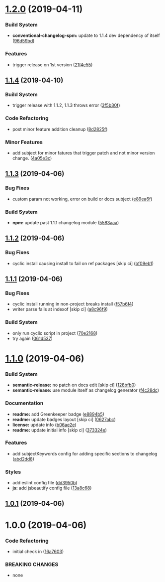 # [1.2.0](https://github.com/spmeesseman/conventional-changelog-spm/compare/v1.1.4...v1.2.0) (2019-04-11)


### Build System

* **conventional-changelog-spm:** update to 1.1.4 dev dependency of itself ([96d59bd](https://github.com/spmeesseman/conventional-changelog-spm/commit/96d59bd))


### Features

* trigger release on 1st version ([21f4e55](https://github.com/spmeesseman/conventional-changelog-spm/commit/21f4e55))

## [1.1.4](https://github.com/spmeesseman/conventional-changelog-spm/compare/v1.1.3...v1.1.4) (2019-04-10)


### Build System

* trigger release with 1.1.2, 1.1.3 throws error ([3f5b30f](https://github.com/spmeesseman/conventional-changelog-spm/commit/3f5b30f))


### Code Refactoring

* post minor feature addition cleanup ([8d2825f](https://github.com/spmeesseman/conventional-changelog-spm/commit/8d2825f))


### Minor Features

* add subject for minor fatures that trigger patch and not minor version change. ([4a05e3c](https://github.com/spmeesseman/conventional-changelog-spm/commit/4a05e3c))

## [1.1.3](https://github.com/spmeesseman/conventional-changelog-spm/compare/v1.1.2...v1.1.3) (2019-04-06)


### Bug Fixes

* custom param not working, error on build or docs subject ([e89ea6f](https://github.com/spmeesseman/conventional-changelog-spm/commit/e89ea6f))


### Build System

* **npm:** update past 1.1.1 changelog module ([5583aaa](https://github.com/spmeesseman/conventional-changelog-spm/commit/5583aaa))

## [1.1.2](https://github.com/spmeesseman/conventional-changelog-spm/compare/v1.1.1...v1.1.2) (2019-04-06)


### Bug Fixes

* cyclic install causing install to fail on ref packages [skip ci] ([bf09eb1](https://github.com/spmeesseman/conventional-changelog-spm/commit/bf09eb1))

## [1.1.1](https://github.com/spmeesseman/conventional-changelog-spm/compare/v1.1.0...v1.1.1) (2019-04-06)


### Bug Fixes

* cyclic install running in non-project breaks install ([f57b6f4](https://github.com/spmeesseman/conventional-changelog-spm/commit/f57b6f4))
* writer parse fails at indexof [skip ci] ([a8c96f9](https://github.com/spmeesseman/conventional-changelog-spm/commit/a8c96f9))


### Build System

* only run cyclic script in project ([70e2168](https://github.com/spmeesseman/conventional-changelog-spm/commit/70e2168))
* try again ([061d537](https://github.com/spmeesseman/conventional-changelog-spm/commit/061d537))

# [1.1.0](https://github.com/spmeesseman/conventional-changelog-spm/compare/v1.0.1...v1.1.0) (2019-04-06)


### Build System

* **semantic-release:** no patch on docs edit [skip ci] ([128bfb0](https://github.com/spmeesseman/conventional-changelog-spm/commit/128bfb0))
* **semantic-release:** use module itself as changelog generator ([f4c28dc](https://github.com/spmeesseman/conventional-changelog-spm/commit/f4c28dc))


### Documentation

* **readme:** add Greenkeeper badge ([e8894b5](https://github.com/spmeesseman/conventional-changelog-spm/commit/e8894b5))
* **readme:** update badges layout [skip ci] ([0627abc](https://github.com/spmeesseman/conventional-changelog-spm/commit/0627abc))
* **license:** update info ([b06ae2e](https://github.com/spmeesseman/conventional-changelog-spm/commit/b06ae2e))
* **readme:** update initial info [skip ci] ([373324e](https://github.com/spmeesseman/conventional-changelog-spm/commit/373324e))


### Features

* add subjectKeywords config for adding specific sections to changelog ([abd2dd8](https://github.com/spmeesseman/conventional-changelog-spm/commit/abd2dd8))


### Styles

* add eslint config file ([dd3950b](https://github.com/spmeesseman/conventional-changelog-spm/commit/dd3950b))
* **js:** add jsbeautify config file ([13a8c68](https://github.com/spmeesseman/conventional-changelog-spm/commit/13a8c68))

## [1.0.1](https://github.com/spmeesseman/conventional-changelog-spm/compare/v1.0.0...v1.0.1) (2019-04-06)

# 1.0.0 (2019-04-06)


### Code Refactoring

* initial check in ([16a7603](https://github.com/spmeesseman/conventional-changelog-spm/commit/16a7603))


### BREAKING CHANGES

* none
